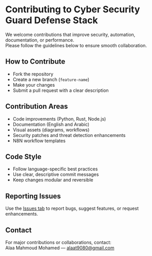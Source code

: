 # Contributing to Cyber Security Guard Defense Stack

We welcome contributions that improve security, automation, documentation, or performance.  
Please follow the guidelines below to ensure smooth collaboration.

## How to Contribute

- Fork the repository
- Create a new branch (`feature-name`)
- Make your changes
- Submit a pull request with a clear description

## Contribution Areas

- Code improvements (Python, Rust, Node.js)
- Documentation (English and Arabic)
- Visual assets (diagrams, workflows)
- Security patches and threat detection enhancements
- N8N workflow templates

## Code Style

- Follow language-specific best practices
- Use clear, descriptive commit messages
- Keep changes modular and reversible

## Reporting Issues

Use the [Issues tab](https://github.com/Alasarmamhd/Cyber-Security-Guard-Defense-Stack/issues) to report bugs, suggest features, or request enhancements.

## Contact

For major contributions or collaborations, contact:  
Alaa Mahmoud Mohamed — alaat9080@gmail.com
